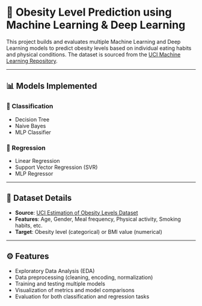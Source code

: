 # 🧠 Obesity Level Prediction using Machine Learning & Deep Learning

This project builds and evaluates multiple Machine Learning and Deep Learning models to predict obesity levels based on individual eating habits and physical conditions. The dataset is sourced from the [UCI Machine Learning Repository](https://archive.ics.uci.edu/dataset/544/estimation+of+obesity+levels+based+on+eating+habits+and+physical+condition).

---

## 📊 Models Implemented

### 🔹 Classification
- Decision Tree  
- Naive Bayes  
- MLP Classifier  

### 🔹 Regression
- Linear Regression  
- Support Vector Regression (SVR)  
- MLP Regressor  

---

## 🧾 Dataset Details

- **Source**: [UCI Estimation of Obesity Levels Dataset](https://archive.ics.uci.edu/dataset/544/estimation+of+obesity+levels+based+on+eating+habits+and+physical+condition)  
- **Features**: Age, Gender, Meal frequency, Physical activity, Smoking habits, etc.  
- **Target**: Obesity level (categorical) or BMI value (numerical)  

---

## ⚙️ Features

- Exploratory Data Analysis (EDA)
- Data preprocessing (cleaning, encoding, normalization)
- Training and testing multiple models
- Visualization of metrics and model comparisons
- Evaluation for both classification and regression tasks
